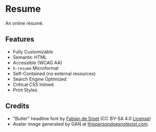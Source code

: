 # Resume

An online résumé.

## Features

* Fully Customizable
* Semantic HTML
* Accessible (WCAG AA) 
* `h-resume` Microformat
* Self-Contained (no external resources)
* Search Engine Optimized
* Critical CSS Inlined
* Print Styles

## Credits

* "Butler" headline font by [Fabian de Smet](https://fabiandesmet.com/portfolio/butler-font/) (CC BY-SA 4.0 [License](https://github.com/maxboeck/resume/tree/master/src/assets/fonts/Butler_ButlerStencil_FontLicense_v1_0.pdf))
* Avatar image generated by GAN at [thispersondoesnotexist.com](https://www.thispersondoesnotexist.com/).

